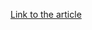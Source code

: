 [Link to the article](https://www.proofpoint.com/us/threat-insight/post/apt-targets-financial-analysts)
